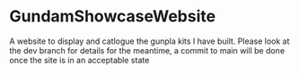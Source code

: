 # GundamShowcaseWebsite
A website to display and catlogue the gunpla kits I have built.
Please look at the dev branch for details for the meantime, a commit to main will be done once the site is in an acceptable state

